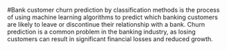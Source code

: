 #Bank customer churn prediction by classification methods is the process of using machine learning algorithms to predict which banking customers are likely to leave or discontinue their relationship with a bank. Churn prediction is a common problem in the banking industry, as losing customers can result in significant financial losses and reduced growth.
